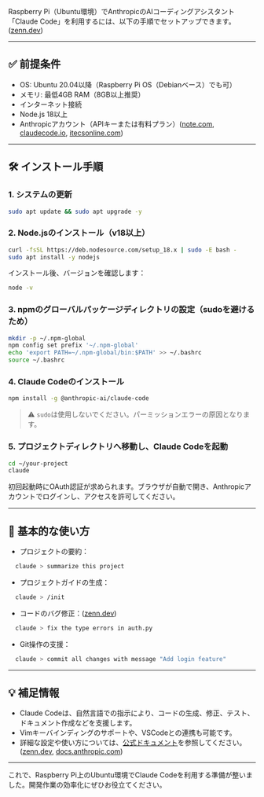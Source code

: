 Raspberry Pi（Ubuntu環境）でAnthropicのAIコーディングアシスタント「Claude Code」を利用するには、以下の手順でセットアップできます。([zenn.dev][1])

---

## ✅ 前提条件

* OS: Ubuntu 20.04以降（Raspberry Pi OS（Debianベース）でも可）
* メモリ: 最低4GB RAM（8GB以上推奨）
* インターネット接続
* Node.js 18以上
* Anthropicアカウント（APIキーまたは有料プラン）([note.com][2], [claudecode.io][3], [itecsonline.com][4])

---

## 🛠️ インストール手順

### 1. システムの更新

```bash
sudo apt update && sudo apt upgrade -y
```



### 2. Node.jsのインストール（v18以上）

```bash
curl -fsSL https://deb.nodesource.com/setup_18.x | sudo -E bash -
sudo apt install -y nodejs
```



インストール後、バージョンを確認します：

```bash
node -v
```



### 3. npmのグローバルパッケージディレクトリの設定（sudoを避けるため）

```bash
mkdir -p ~/.npm-global
npm config set prefix '~/.npm-global'
echo 'export PATH=~/.npm-global/bin:$PATH' >> ~/.bashrc
source ~/.bashrc
```



### 4. Claude Codeのインストール

```bash
npm install -g @anthropic-ai/claude-code
```



> ⚠️ `sudo`は使用しないでください。パーミッションエラーの原因となります。

### 5. プロジェクトディレクトリへ移動し、Claude Codeを起動

```bash
cd ~/your-project
claude
```



初回起動時にOAuth認証が求められます。ブラウザが自動で開き、Anthropicアカウントでログインし、アクセスを許可してください。

---

## 🧪 基本的な使い方

* プロジェクトの要約：

```bash
  claude > summarize this project
```



* プロジェクトガイドの生成：

```bash
  claude > /init
```



* コードのバグ修正：([zenn.dev][1])

```bash
  claude > fix the type errors in auth.py
```



* Git操作の支援：

```bash
  claude > commit all changes with message "Add login feature"
```



---

## 💡 補足情報

* Claude Codeは、自然言語での指示により、コードの生成、修正、テスト、ドキュメント作成などを支援します。
* Vimキーバインディングのサポートや、VSCodeとの連携も可能です。
* 詳細な設定や使い方については、[公式ドキュメント](https://docs.anthropic.com/ja/docs/claude-code/setup)を参照してください。([zenn.dev][1], [docs.anthropic.com][5])

---

これで、Raspberry Pi上のUbuntu環境でClaude Codeを利用する準備が整いました。開発作業の効率化にぜひお役立てください。

[1]: https://zenn.dev/arterect/articles/31b08fba9ff818?utm_source=chatgpt.com "WSLで動かすClaude Codeの世界 - Zenn"
[2]: https://note.com/mega_gorilla/n/n52645704880c?utm_source=chatgpt.com "Claude CodeをUbuntuで試してみたけどどうなん？｜猩々博士"
[3]: https://www.claudecode.io/install?utm_source=chatgpt.com "Claude Code Install Guide - Setup & Getting Started"
[4]: https://itecsonline.com/post/how-to-install-claude-code-on-ubuntu-linux-complete-guide-2025?utm_source=chatgpt.com "How to Install Claude Code on Ubuntu Linux: Complete Guide ..."
[5]: https://docs.anthropic.com/ja/docs/claude-code/setup?utm_source=chatgpt.com "Claude Codeのセットアップ - Anthropic"

